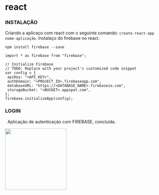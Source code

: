 # react

### INSTALAÇÃO
Criando a aplicaço com react com o seguinte comando: `create-react-app nome-aplicação`.
Instalaço do firebase no react.
 ```
 npm install firebase --save
 ```
 ```
 import * as firebase from "firebase"; 
 ``` 
 ```
 // Initialize Firebase
// TODO: Replace with your project's customized code snippet
var config = {
  apiKey: "<API_KEY>",
  authDomain: "<PROJECT_ID>.firebaseapp.com",
  databaseURL: "https://<DATABASE_NAME>.firebaseio.com",
  storageBucket: "<BUCKET>.appspot.com",
};
firebase.initializeApp(config);
```

### LOGIN

   Aplicação de autenticação com FIREBASE, concluída.
   
 <img src="https://github.com/rafaelcarvalhocaetano/React/blob/master/login/src/component/print.png" style="width: 200px;
    height: 200px;"/>
